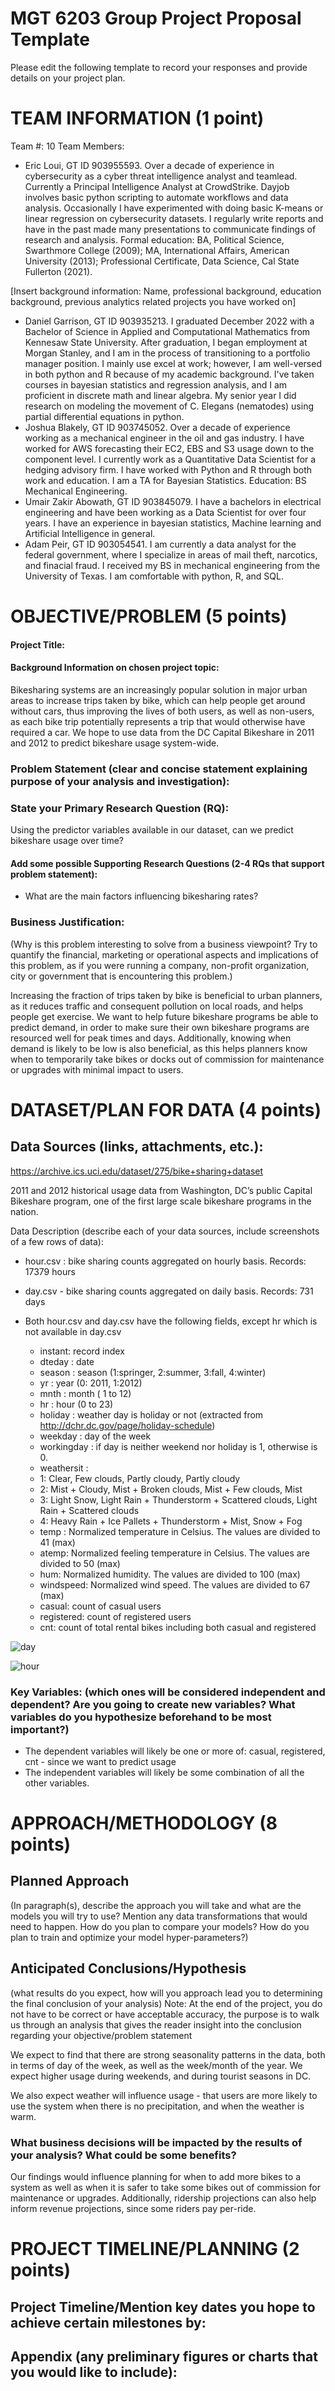 # MGT 6203 Group Project Proposal Template

Please edit the following template to record your responses and provide details on your project plan. 

# TEAM INFORMATION (1 point)

Team #: 10
Team Members: 

* Eric Loui, GT ID 903955593. Over a decade of experience in cybersecurity as a cyber threat intelligence analyst and teamlead. Currently a Principal Intelligence Analyst at CrowdStrike. Dayjob involves basic python scripting to automate workflows and data analysis. Occasionally I have experimented with doing basic K-means or linear regression on cybersecurity datasets. I regularly write reports and have in the past made many presentations to communicate findings of research and analysis. Formal education: BA, Political Science, Swarthmore College (2009); MA, International Affairs, American University (2013); Professional Certificate, Data Science, Cal State Fullerton (2021).

[Insert background information: Name, professional background, education background, previous 	analytics related projects you have worked on]

* Daniel Garrison, GT ID 903935213. I graduated December 2022 with a Bachelor of Science in Applied and Computational Mathematics from Kennesaw State University. After graduation, I began employment at Morgan Stanley, and I am in the process of transitioning to a portfolio manager position. I mainly use excel at work; however, I am well-versed in both python and R because of my academic background. I've taken courses in bayesian statistics and regression analysis, and I am proficient in discrete math and linear algebra. My senior year I did research on modeling the movement of C. Elegans (nematodes) using partial differential equations in python.
* Joshua Blakely, GT ID 903745052. Over a decade of experience working as a mechanical engineer in the oil and gas industry. I have worked for AWS forecasting their EC2, EBS and S3 usage down to the component level. I currently work as a Quantitative Data Scientist for a hedging advisory firm. I have worked with Python and R through both work and education. I am a TA for Bayesian Statistics. Education: BS Mechanical Engineering.
* Umair Zakir Abowath, GT ID 903845079. I have a bachelors in electrical engineering and have been working as a Data Scientist for over four years. I have an experience in bayesian statistics, Machine learning and Artificial Intelligence in general.
* Adam Peir,  GT ID 903054541. I am currently a data analyst for the federal government, where I specialize in areas of mail theft, narcotics, and finacial fraud. I received my BS in mechanical engineering from the University of Texas. I am comfortable with python, R, and SQL. 

# OBJECTIVE/PROBLEM (5 points)

#### Project Title: 
#### Background Information on chosen project topic: 
Bikesharing systems are an increasingly popular solution in major urban areas to increase trips taken by bike, which can help people get around without cars, thus improving the lives of both users, as well as non-users, as each bike trip potentially represents a trip that would otherwise have required a car. We hope to use data from the DC Capital Bikeshare in 2011 and 2012 to predict bikeshare usage system-wide.


### Problem Statement (clear and concise statement explaining purpose of your analysis and investigation): 

### State your Primary Research Question (RQ): 
Using the predictor variables available in our dataset, can we predict bikeshare usage over time?

#### Add some possible Supporting Research Questions (2-4 RQs that support problem statement): 
* What are the main factors influencing bikesharing rates?



### Business Justification: 
(Why is this problem interesting to solve from a business viewpoint? Try to quantify the financial, marketing or operational aspects and implications of this problem, as if you were running a company, non-profit organization, city or government that is encountering this problem.)


Increasing the fraction of trips taken by bike is beneficial to urban planners, as it reduces traffic and consequent pollution on local roads, and helps people get exercise. We want to help future bikeshare programs be able to predict demand, in order to make sure their own bikeshare programs are resourced well for peak times and days. Additionally, knowing when demand is likely to be low is also beneficial, as this helps planners know when to temporarily take bikes or docks out of commission for maintenance or upgrades with minimal impact to users.


# DATASET/PLAN FOR DATA (4 points)
## Data Sources (links, attachments, etc.): 
https://archive.ics.uci.edu/dataset/275/bike+sharing+dataset 

2011 and 2012 historical usage data from Washington, DC’s public Capital Bikeshare program, one of the first large scale bikeshare programs in the nation.

Data Description (describe each of your data sources, include screenshots of a few rows of data): 
* hour.csv : bike sharing counts aggregated on hourly basis. Records: 17379 hours
* day.csv - bike sharing counts aggregated on daily basis. Records: 731 days
* Both hour.csv and day.csv have the following fields, except hr which is not available in day.csv
    
    - instant: record index
    - dteday : date
    - season : season (1:springer, 2:summer, 3:fall, 4:winter)
    - yr : year (0: 2011, 1:2012)
    - mnth : month ( 1 to 12)
    - hr : hour (0 to 23)
    - holiday : weather day is holiday or not (extracted from http://dchr.dc.gov/page/holiday-schedule)
    - weekday : day of the week
    - workingday : if day is neither weekend nor holiday is 1, otherwise is 0.
    + weathersit :
   	 - 1: Clear, Few clouds, Partly cloudy, Partly cloudy
   	 - 2: Mist + Cloudy, Mist + Broken clouds, Mist + Few clouds, Mist
   	 - 3: Light Snow, Light Rain + Thunderstorm + Scattered clouds, Light Rain + Scattered clouds
   	 - 4: Heavy Rain + Ice Pallets + Thunderstorm + Mist, Snow + Fog
    - temp : Normalized temperature in Celsius. The values are divided to 41 (max)
    - atemp: Normalized feeling temperature in Celsius. The values are divided to 50 (max)
    - hum: Normalized humidity. The values are divided to 100 (max)
    - windspeed: Normalized wind speed. The values are divided to 67 (max)
    - casual: count of casual users
    - registered: count of registered users
    - cnt: count of total rental bikes including both casual and registered

![day](dayscreenshot.png)

![hour](hourscreenshot.png)

### Key Variables: (which ones will be considered independent and dependent? Are you going to create new variables? What variables do you hypothesize beforehand to be most important?)
* The dependent variables will likely be one or more of: casual, registered, cnt - since we want to predict usage
* The independent variables will likely be some combination of all the other variables.

# APPROACH/METHODOLOGY (8 points)
## Planned Approach 
(In paragraph(s), describe the approach you will take and what are the models you will try to use? Mention any data transformations that would need to happen. How do you plan to compare your models? How do you plan to train and optimize your model hyper-parameters?)


## Anticipated Conclusions/Hypothesis 
(what results do you expect, how will you approach lead you to determining the final conclusion of your analysis) Note: At the end of the project, you do not have to be correct or have acceptable accuracy, the purpose is to walk us through an analysis that gives the reader insight into the conclusion regarding your objective/problem statement

We expect to find that there are strong seasonality patterns in the data, both in terms of day of the week, as well as the week/month of the year. We expect higher usage during weekends, and during tourist seasons in DC.

We also expect weather will influence usage - that users are more likely to use the system when there is no precipitation, and when the weather is warm.

### What business decisions will be impacted by the results of your analysis? What could be some benefits?
Our findings would influence planning for when to add more bikes to a system as well as when it is safer to take some bikes out of commission for maintenance or upgrades. Additionally, ridership projections can also help inform revenue projections, since some riders pay per-ride.

# PROJECT TIMELINE/PLANNING (2 points)
## Project Timeline/Mention key dates you hope to achieve certain milestones by:




## Appendix (any preliminary figures or charts that you would like to include): 
